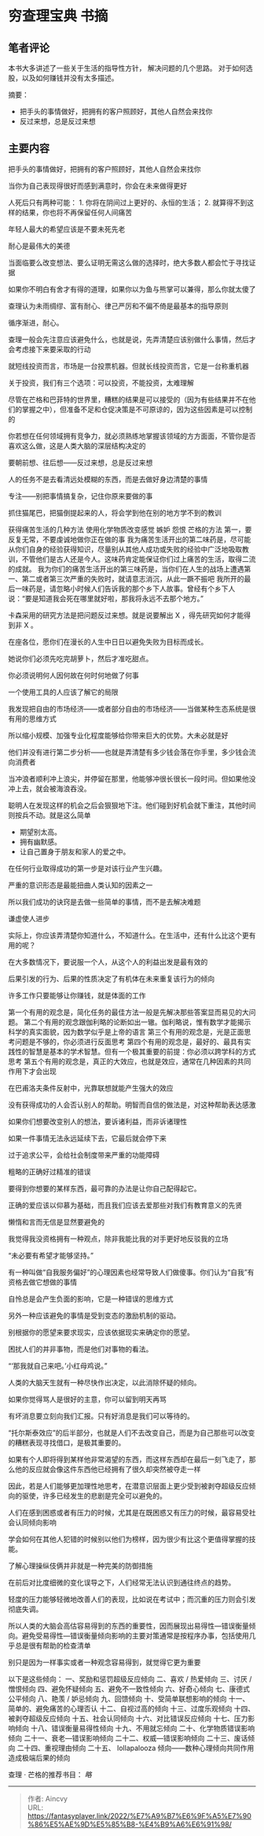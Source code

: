 # 穷查理宝典   书摘


## 笔者评论
本书大多讲述了一些关于生活的指导性方针， 解决问题的几个思路。
对于如何选股，以及如何赚钱并没有太多描述。

摘要：
- 把手头的事情做好，把拥有的客户照顾好，其他人自然会来找你
- 反过来想，总是反过来想

## 主要内容

把手头的事情做好，把拥有的客户照顾好，其他人自然会来找你

当你为自己表现得很好而感到满意时，你会在未来做得更好

人死后只有两种可能： 1. 你将在阴间过上更好的、永恒的生活； 2. 就算得不到这样的结果，你也将不再保留任何人间痛苦

年轻人最大的希望应该是不要未死先老

耐心是最伟大的美德

当面临要么改变想法、要么证明无需这么做的选择时，绝大多数人都会忙于寻找证据

如果你不明白有舍才有得的道理，如果你以为鱼与熊掌可以兼得，那么你就太傻了

查理认为未雨绸缪、富有耐心、律己严厉和不偏不倚是最基本的指导原则

循序渐进，耐心。

查理一般会先注意应该避免什么，也就是说，先弄清楚应该别做什么事情，然后才会考虑接下来要采取的行动

就短线投资而言，市场是一台投票机器。但就长线投资而言，它是一台称重机器

关于投资，我们有三个选项：可以投资，不能投资，太难理解

尽管在芒格和巴菲特的世界里，糟糕的结果是可以接受的（因为有些结果并不在他们的掌握之中），但准备不足和仓促决策是不可原谅的，因为这些因素是可以控制的

你若想在任何领域拥有竞争力，就必须熟练地掌握该领域的方方面面，不管你是否喜欢这么做，这是人类大脑的深层结构决定的

要朝前想、往后想——反过来想，总是反过来想

人的任务不是去看清远处模糊的东西，而是去做好身边清楚的事情

专注——别把事情搞复杂，记住你原来要做的事

抓住猫尾巴，把猫倒提起来的人，将会学到他在别的地方学不到的教训

获得痛苦生活的几种方法
使用化学物质改变感觉
嫉妒
怨恨
芒格的方法
第一，要反复无常，不要虔诚地做你正在做的事
我为痛苦生活开出的第二味药是，尽可能从你们自身的经验获得知识，尽量别从其他人成功或失败的经验中广泛地吸取教训，不管他们是古人还是今人。这味药肯定能保证你们过上痛苦的生活，取得二流的成就。
我为你们的痛苦生活开出的第三味药是，当你们在人生的战场上遭遇第一、第二或者第三次严重的失败时，就请意志消沉，从此一蹶不振吧
我所开的最后一味药是，请忽略小时候人们告诉我的那个乡下人故事。曾经有个乡下人说：“要是知道我会死在哪里就好啦，那我将永远不去那个地方。”

卡森采用的研究方法是把问题反过来想。就是说要解出 X ，得先研究如何才能得到非 X 。

在座各位，愿你们在漫长的人生中日日以避免失败为目标而成长。

她说你们必须先吃完胡萝卜，然后才准吃甜点。

你必须说明何人因何故在何时何地做了何事

一个使用工具的人应该了解它的局限

我发现把自由的市场经济——或者部分自由的市场经济——当做某种生态系统是很有用的思维方式

所以缩小规模、加强专业化程度能够给你带来巨大的优势。大未必就是好

他们并没有进行第二步分析——也就是弄清楚有多少钱会落在你手里，多少钱会流向消费者

当冲浪者顺利冲上浪尖，并停留在那里，他能够冲很长很长一段时间。但如果他没冲上去，就会被海浪吞没。

聪明人在发现这样的机会之后会狠狠地下注。他们碰到好机会就下重注，其他时间则按兵不动。就是这么简单

- 期望别太高。　
- 拥有幽默感。　 
- 让自己置身于朋友和家人的爱之中。

在任何行业取得成功的第一步是对该行业产生兴趣。

严重的意识形态是最能扭曲人类认知的因素之一

所以我们成功的诀窍是去做一些简单的事情，而不是去解决难题

谦虚使人进步

实际上，你应该弄清楚你知道什么，不知道什么。在生活中，还有什么比这个更有用的呢？

在大多数情况下，要说服一个人，从这个人的利益出发是最有效的

后果引发的行为、后果的性质决定了有机体在未来重复该行为的倾向

许多工作只要能够让你赚钱，就是体面的工作

第一个有用的观念是，简化任务的最佳方法一般是先解决那些答案显而易见的大问题。
第二个有用的观念跟伽利略的论断如出一辙。伽利略说，惟有数学才能揭示科学的真实面貌，因为数学似乎是上帝的语言
第三个有用的观念是，光是正面思考问题是不够的，你必须进行反面思考
第四个有用的观念是，最好的、最具有实践性的智慧是基本的学术智慧。但有一个极其重要的前提：你必须以跨学科的方式思考
第五个有用的观念是，真正的大效应，也就是效应，通常在几种因素的共同作用下才会出现

在巴甫洛夫条件反射中，光靠联想就能产生强大的效应

没有获得成功的人会否认别人的帮助。明智而自信的做法是，对这种帮助表达感激

如果你们想要改变别人的想法，要诉诸利益，而非诉诸理性

如果一件事情无法永远延续下去，它最后就会停下来

过于追求公平，会给社会制度带来严重的功能障碍

粗略的正确好过精准的错误

要得到你想要的某样东西，最可靠的办法是让你自己配得起它。

正确的爱应该以仰慕为基础，而且我们应该去爱那些对我们有教育意义的先贤

懒惰和言而无信是显然要避免的

我觉得我没资格拥有一种观点，除非我能比我的对手更好地反驳我的立场

“未必要有希望才能够坚持。”

有一种叫做“自我服务偏好”的心理因素也经常导致人们做傻事。你们认为“自我”有资格去做它想做的事情

自怜总是会产生负面的影响，它是一种错误的思维方式

另外一种应该避免的事情是受到变态的激励机制的驱动。

别根据你的愿望来要求现实，应该依据现实来确定你的愿望。

困扰人们的并非事物，而是他们对事物的看法。

“‘那我就自己来吧。’小红母鸡说。”

人类的大脑天生就有一种尽快作出决定，以此消除怀疑的倾向。

如果你觉得骂人是很好的主意，你可以留到明天再骂

有坏消息要立刻向我们汇报。只有好消息是我们可以等待的。

“托尔斯泰效应”的后半部分，也就是人们不去改变自己，而是为自己那些可以改变的糟糕表现寻找借口，是极其重要的。

如果有个人即将得到某样他非常渴望的东西，而这样东西却在最后一刻飞走了，那么他的反应就会像这件东西他已经拥有了很久却突然被夺走一样

因此，若是人们能够更加理性地思考，在潜意识层面上更少受到被剥夺超级反应倾向的驱使，许多已经发生的悲剧是完全可以避免的。

人们在感到困惑或者有压力的时候，尤其是在既困惑又有压力的时候，最容易受社会认同倾向影响

学会如何在其他人犯错的时候别以他们为榜样，因为很少有比这个更值得掌握的技能。

了解心理操纵伎俩并非就是一种完美的防御措施

在前后对比度细微的变化误导之下，人们经常无法认识到通往终点的趋势。

轻度的压力能够轻微地改善人们的表现，比如说在考试中；而沉重的压力则会引发彻底失调。

所以人类的大脑会高估容易得到的东西的重要性，因而展现出易得性—错误衡量倾向。避免受易得性—错误衡量倾向影响的主要对策通常是按程序办事，包括使用几乎总是很有帮助的检查清单

别只是因为一样事实或者一种观念容易得到，就觉得它更为重要

以下是这些倾向：
一、奖励和惩罚超级反应倾向
二、喜欢 / 热爱倾向
三、讨厌 / 憎恨倾向
四、避免怀疑倾向
五、避免不一致性倾向
六、好奇心倾向
七、康德式公平倾向
八、艳羡 / 妒忌倾向
九、回馈倾向
十、受简单联想影响的倾向
十一、简单的、避免痛苦的心理否认
十二、自视过高的倾向
十三、过度乐观倾向
十四、被剥夺超级反应倾向
十五、社会认同倾向
十六、对比错误反应倾向
十七、压力影响倾向
十八、错误衡量易得性倾向
十九、不用就忘倾向
二十、化学物质错误影响倾向
二十一、衰老—错误影响倾向
二十二、权威—错误影响倾向
二十三、废话倾向
二十四、重视理由倾向
二十五、 lollapalooza 倾向——数种心理倾向共同作用造成极端后果的倾向

查理 · 芒格的推荐书目： *略*


---

> 作者: Aincvy  
> URL: https://fantasyplayer.link/2022/%E7%A9%B7%E6%9F%A5%E7%90%86%E5%AE%9D%E5%85%B8-%E4%B9%A6%E6%91%98/  

